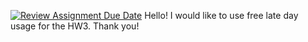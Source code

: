 [![Review Assignment Due Date](https://classroom.github.com/assets/deadline-readme-button-22041afd0340ce965d47ae6ef1cefeee28c7c493a6346c4f15d667ab976d596c.svg)](https://classroom.github.com/a/HaxEKo1g)
Hello!
I would like to use free late day usage for the HW3.
Thank you!
